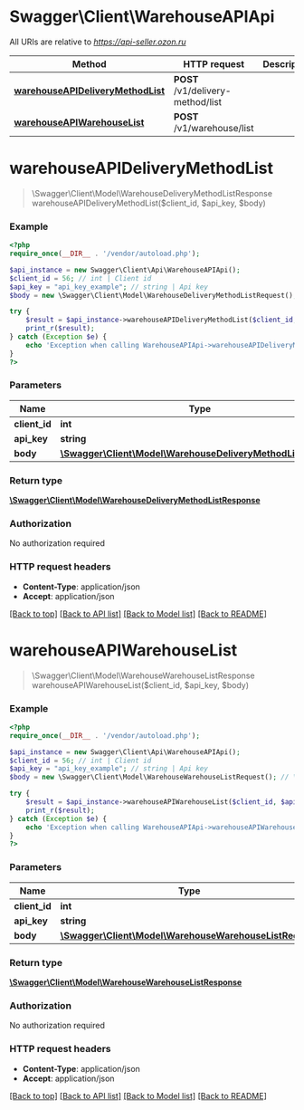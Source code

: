 # Swagger\Client\WarehouseAPIApi

All URIs are relative to *https://api-seller.ozon.ru*

Method | HTTP request | Description
------------- | ------------- | -------------
[**warehouseAPIDeliveryMethodList**](WarehouseAPIApi.md#warehouseAPIDeliveryMethodList) | **POST** /v1/delivery-method/list | 
[**warehouseAPIWarehouseList**](WarehouseAPIApi.md#warehouseAPIWarehouseList) | **POST** /v1/warehouse/list | 


# **warehouseAPIDeliveryMethodList**
> \Swagger\Client\Model\WarehouseDeliveryMethodListResponse warehouseAPIDeliveryMethodList($client_id, $api_key, $body)



### Example
```php
<?php
require_once(__DIR__ . '/vendor/autoload.php');

$api_instance = new Swagger\Client\Api\WarehouseAPIApi();
$client_id = 56; // int | Client id
$api_key = "api_key_example"; // string | Api key
$body = new \Swagger\Client\Model\WarehouseDeliveryMethodListRequest(); // \Swagger\Client\Model\WarehouseDeliveryMethodListRequest | 

try {
    $result = $api_instance->warehouseAPIDeliveryMethodList($client_id, $api_key, $body);
    print_r($result);
} catch (Exception $e) {
    echo 'Exception when calling WarehouseAPIApi->warehouseAPIDeliveryMethodList: ', $e->getMessage(), PHP_EOL;
}
?>
```

### Parameters

Name | Type | Description  | Notes
------------- | ------------- | ------------- | -------------
 **client_id** | **int**| Client id |
 **api_key** | **string**| Api key |
 **body** | [**\Swagger\Client\Model\WarehouseDeliveryMethodListRequest**](../Model/\Swagger\Client\Model\WarehouseDeliveryMethodListRequest.md)|  |

### Return type

[**\Swagger\Client\Model\WarehouseDeliveryMethodListResponse**](../Model/WarehouseDeliveryMethodListResponse.md)

### Authorization

No authorization required

### HTTP request headers

 - **Content-Type**: application/json
 - **Accept**: application/json

[[Back to top]](#) [[Back to API list]](../../README.md#documentation-for-api-endpoints) [[Back to Model list]](../../README.md#documentation-for-models) [[Back to README]](../../README.md)

# **warehouseAPIWarehouseList**
> \Swagger\Client\Model\WarehouseWarehouseListResponse warehouseAPIWarehouseList($client_id, $api_key, $body)



### Example
```php
<?php
require_once(__DIR__ . '/vendor/autoload.php');

$api_instance = new Swagger\Client\Api\WarehouseAPIApi();
$client_id = 56; // int | Client id
$api_key = "api_key_example"; // string | Api key
$body = new \Swagger\Client\Model\WarehouseWarehouseListRequest(); // \Swagger\Client\Model\WarehouseWarehouseListRequest | 

try {
    $result = $api_instance->warehouseAPIWarehouseList($client_id, $api_key, $body);
    print_r($result);
} catch (Exception $e) {
    echo 'Exception when calling WarehouseAPIApi->warehouseAPIWarehouseList: ', $e->getMessage(), PHP_EOL;
}
?>
```

### Parameters

Name | Type | Description  | Notes
------------- | ------------- | ------------- | -------------
 **client_id** | **int**| Client id |
 **api_key** | **string**| Api key |
 **body** | [**\Swagger\Client\Model\WarehouseWarehouseListRequest**](../Model/\Swagger\Client\Model\WarehouseWarehouseListRequest.md)|  |

### Return type

[**\Swagger\Client\Model\WarehouseWarehouseListResponse**](../Model/WarehouseWarehouseListResponse.md)

### Authorization

No authorization required

### HTTP request headers

 - **Content-Type**: application/json
 - **Accept**: application/json

[[Back to top]](#) [[Back to API list]](../../README.md#documentation-for-api-endpoints) [[Back to Model list]](../../README.md#documentation-for-models) [[Back to README]](../../README.md)


